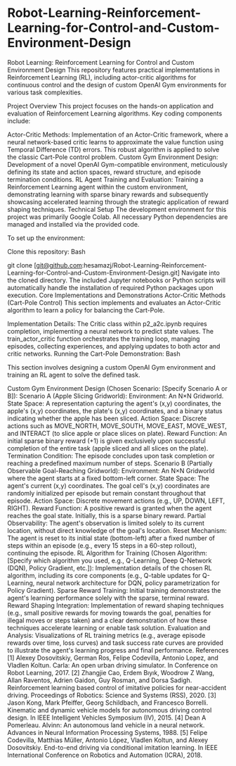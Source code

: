 # Robot-Learning-Reinforcement-Learning-for-Control-and-Custom-Environment-Design
Robot Learning: Reinforcement Learning for Control and Custom Environment Design
This repository features practical implementations in Reinforcement Learning (RL), including actor-critic algorithms for continuous control and the design of custom OpenAI Gym environments for various task complexities.

Project Overview
This project focuses on the hands-on application and evaluation of Reinforcement Learning algorithms. Key coding components include:

Actor-Critic Methods: Implementation of an Actor-Critic framework, where a neural network-based critic learns to approximate the value function using Temporal Difference (TD) errors. This robust algorithm is applied to solve the classic Cart-Pole control problem.
Custom Gym Environment Design: Development of a novel OpenAI Gym-compatible environment, meticulously defining its state and action spaces, reward structure, and episode termination conditions.
RL Agent Training and Evaluation: Training a Reinforcement Learning agent within the custom environment, demonstrating learning with sparse binary rewards and subsequently showcasing accelerated learning through the strategic application of reward shaping techniques.
Technical Setup
The development environment for this project was primarily Google Colab. All necessary Python dependencies are managed and installed via the provided code.

To set up the environment:

Clone this repository:
Bash

git clone [git@github.com:hesamazj/Robot-Learning-Reinforcement-Learning-for-Control-and-Custom-Environment-Design.git]
Navigate into the cloned directory. The included Jupyter notebooks or Python scripts will automatically handle the installation of required Python packages upon execution.
Core Implementations and Demonstrations
Actor-Critic Methods (Cart-Pole Control)
This section implements and evaluates an Actor-Critic algorithm to learn a policy for balancing the Cart-Pole.

Implementation Details:
The Critic class within p2_a2c.ipynb requires completion, implementing a neural network to predict state values.
The train_actor_critic function orchestrates the training loop, managing episodes, collecting experiences, and applying updates to both actor and critic networks.
Running the Cart-Pole Demonstration:
Bash

This section involves designing a custom OpenAI Gym environment and training an RL agent to solve the defined task.

Custom Gym Environment Design (Chosen Scenario: [Specify Scenario A or B]):
Scenario A (Apple Slicing Gridworld):
Environment: An N×N Gridworld.
State Space: A representation capturing the agent's (x,y) coordinates, the apple's (x,y) coordinates, the plate's (x,y) coordinates, and a binary status indicating whether the apple has been sliced.
Action Space: Discrete actions such as MOVE_NORTH, MOVE_SOUTH, MOVE_EAST, MOVE_WEST, and INTERACT (to slice apple or place slices on plate).
Reward Function: An initial sparse binary reward (+1) is given exclusively upon successful completion of the entire task (apple sliced and all slices on the plate).
Termination Condition: The episode concludes upon task completion or reaching a predefined maximum number of steps.
Scenario B (Partially Observable Goal-Reaching Gridworld):
Environment: An N×N Gridworld where the agent starts at a fixed bottom-left corner.
State Space: The agent's current (x,y) coordinates. The goal cell's (x,y) coordinates are randomly initialized per episode but remain constant throughout that episode.
Action Space: Discrete movement actions (e.g., UP, DOWN, LEFT, RIGHT).
Reward Function: A positive reward is granted when the agent reaches the goal state. Initially, this is a sparse binary reward.
Partial Observability: The agent's observation is limited solely to its current location, without direct knowledge of the goal's location.
Reset Mechanism: The agent is reset to its initial state (bottom-left) after a fixed number of steps within an episode (e.g., every 15 steps in a 60-step rollout), continuing the episode.
RL Algorithm for Training (Chosen Algorithm: [Specify which algorithm you used, e.g., Q-Learning, Deep Q-Network (DQN), Policy Gradient, etc.]):
Implementation details of the chosen RL algorithm, including its core components (e.g., Q-table updates for Q-Learning, neural network architecture for DQN, policy parametrization for Policy Gradient).
Sparse Reward Training: Initial training demonstrates the agent's learning performance solely with the sparse, terminal reward.
Reward Shaping Integration: Implementation of reward shaping techniques (e.g., small positive rewards for moving towards the goal, penalties for illegal moves or steps taken) and a clear demonstration of how these techniques accelerate learning or enable task solution.
Evaluation and Analysis:
Visualizations of RL training metrics (e.g., average episode rewards over time, loss curves) and task success rate curves are provided to illustrate the agent's learning progress and final performance.
References
[1] Alexey Dosovitskiy, German Ros, Felipe Codevilla, Antonio Lopez, and Vladlen Koltun. Carla: An open urban driving simulator. In Conference on Robot Learning, 2017.
[2] Zhangjie Cao, Erdem Bıyık, Woodrow Z Wang, Allan Raventos, Adrien Gaidon, Guy Rosman, and Dorsa Sadigh. Reinforcement learning based control of imitative policies for near-accident driving. Proceedings of Robotics: Science and Systems (RSS), 2020.
[3] Jason Kong, Mark Pfeiffer, Georg Schildbach, and Francesco Borrelli. Kinematic and dynamic vehicle models for autonomous driving control design. In IEEE Intelligent Vehicles Symposium (IV), 2015.
[4] Dean A Pomerleau. Alvinn: An autonomous land vehicle in a neural network. Advances in Neural Information Processing Systems, 1988.
[5] Felipe Codevilla, Matthias Müller, Antonio López, Vladlen Koltun, and Alexey Dosovitskiy. End-to-end driving via conditional imitation learning. In IEEE International Conference on Robotics and Automation (ICRA), 2018.